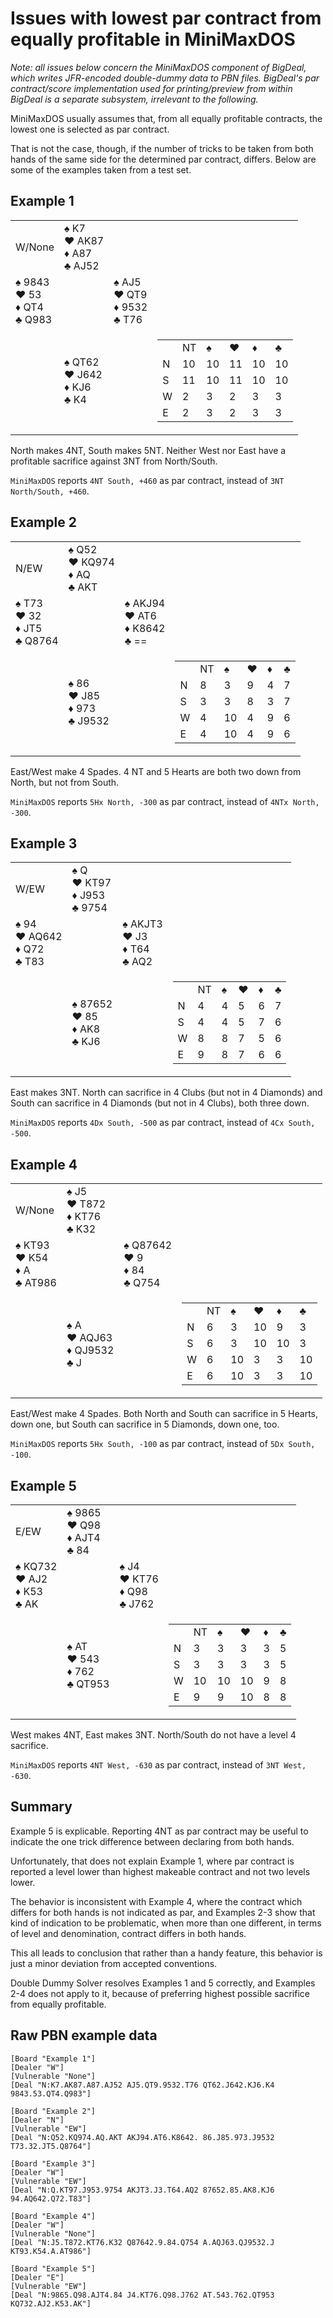 Issues with lowest par contract from equally profitable in MiniMaxDOS
=====================================================================

*Note: all issues below concern the MiniMaxDOS component of BigDeal, which writes JFR-encoded double-dummy data to PBN files. BigDeal's par contract/score implementation used for printing/preview from within BigDeal is a separate subsystem, irrelevant to the following.*

MiniMaxDOS usually assumes that, from all equally profitable contracts, the lowest one is selected as par contract.

That is not the case, though, if the number of tricks to be taken from both hands of the same side for the determined par contract, differs. Below are some of the examples taken from a test set.

Example 1
---------

<table>
  <tr>
    <td>W/None</td>
    <td>
      ♠ K7<br />
      ♥ AK87<br />
      ♦ A87<br />
      ♣ AJ52
    </td>
    <td></td>
    <td></td>
  </tr>
  <tr>
    <td>
      ♠ 9843<br />
      ♥ 53<br />
      ♦ QT4<br />
      ♣ Q983
    </td>
    <td></td>
    <td>
      ♠ AJ5<br />
      ♥ QT9<br />
      ♦ 9532<br />
      ♣ T76
    </td>
    <td></td>
  </tr>
  <tr>
    <td></td>
    <td>
      ♠ QT62<br />
      ♥ J642<br />
      ♦ KJ6<br />
      ♣ K4
    </td>
    <td></td>
    <td>
      <table>
        <tr>
          <td></td><td>NT</td><td>♠</td><td>♥</td><td>♦</td><td>♣</td>
        </tr>
        <tr>
          <td>N</td><td>10</td><td>10</td><td>11</td><td>10</td><td>10</td>
        </tr>
        <tr>
          <td>S</td><td>11</td><td>10</td><td>11</td><td>10</td><td>10</td>
        </tr>
        <tr>
          <td>W</td><td>2</td><td>3</td><td>2</td><td>3</td><td>3</td>
        </tr>
        <tr>
          <td>E</td><td>2</td><td>3</td><td>2</td><td>3</td><td>3</td>
        </tr>
      </table>
    </td>
  </tr>
</table>

North makes 4NT, South makes 5NT. Neither West nor East have a profitable sacrifice against 3NT from North/South.

`MiniMaxDOS` reports `4NT South, +460` as par contract, instead of `3NT North/South, +460`.

Example 2
---------

<table>
  <tr>
    <td>N/EW</td>
    <td>
      ♠ Q52<br />
      ♥ KQ974<br />
      ♦ AQ<br />
      ♣ AKT
    </td>
    <td></td>
    <td></td>
  </tr>
  <tr>
    <td>
      ♠ T73<br />
      ♥ 32<br />
      ♦ JT5<br />
      ♣ Q8764
    </td>
    <td></td>
    <td>
      ♠ AKJ94<br />
      ♥ AT6<br />
      ♦ K8642<br />
      ♣ ==
    </td>
    <td></td>
  </tr>
  <tr>
    <td></td>
    <td>
      ♠ 86<br />
      ♥ J85<br />
      ♦ 973<br />
      ♣ J9532
    </td>
    <td></td>
    <td>
      <table>
        <tr>
          <td></td><td>NT</td><td>♠</td><td>♥</td><td>♦</td><td>♣</td>
        </tr>
        <tr>
          <td>N</td><td>8</td><td>3</td><td>9</td><td>4</td><td>7</td>
        </tr>
        <tr>
          <td>S</td><td>3</td><td>3</td><td>8</td><td>3</td><td>7</td>
        </tr>
        <tr>
          <td>W</td><td>4</td><td>10</td><td>4</td><td>9</td><td>6</td>
        </tr>
        <tr>
          <td>E</td><td>4</td><td>10</td><td>4</td><td>9</td><td>6</td>
        </tr>
      </table>
    </td>
  </tr>
</table>

East/West make 4 Spades. 4 NT and 5 Hearts are both two down from North, but not from South.

`MiniMaxDOS` reports `5Hx North, -300` as par contract, instead of `4NTx North, -300`.

Example 3
---------

<table>
  <tr>
    <td>W/EW</td>
    <td>
      ♠ Q<br />
      ♥ KT97<br />
      ♦ J953<br />
      ♣ 9754
    </td>
    <td></td>
    <td></td>
  </tr>
  <tr>
    <td>
      ♠ 94<br />
      ♥ AQ642<br />
      ♦ Q72<br />
      ♣ T83
    </td>
    <td></td>
    <td>
      ♠ AKJT3<br />
      ♥ J3<br />
      ♦ T64<br />
      ♣ AQ2
    </td>
    <td></td>
  </tr>
  <tr>
    <td></td>
    <td>
      ♠ 87652<br />
      ♥ 85<br />
      ♦ AK8<br />
      ♣ KJ6
    </td>
    <td></td>
    <td>
      <table>
        <tr>
          <td></td><td>NT</td><td>♠</td><td>♥</td><td>♦</td><td>♣</td>
        </tr>
        <tr>
          <td>N</td><td>4</td><td>4</td><td>5</td><td>6</td><td>7</td>
        </tr>
        <tr>
          <td>S</td><td>4</td><td>4</td><td>5</td><td>7</td><td>6</td>
        </tr>
        <tr>
          <td>W</td><td>8</td><td>8</td><td>7</td><td>5</td><td>6</td>
        </tr>
        <tr>
          <td>E</td><td>9</td><td>8</td><td>7</td><td>6</td><td>6</td>
        </tr>
      </table>
    </td>
  </tr>
</table>

East makes 3NT. North can sacrifice in 4 Clubs (but not in 4 Diamonds) and South can sacrifice in 4 Diamonds (but not in 4 Clubs), both three down.

`MiniMaxDOS` reports `4Dx South, -500` as par contract, instead of `4Cx South, -500`.

Example 4
---------

<table>
  <tr>
    <td>W/None</td>
    <td>
      ♠ J5<br />
      ♥ T872<br />
      ♦ KT76<br />
      ♣ K32
    </td>
    <td></td>
    <td></td>
  </tr>
  <tr>
    <td>
      ♠ KT93<br />
      ♥ K54<br />
      ♦ A<br />
      ♣ AT986
    </td>
    <td></td>
    <td>
      ♠ Q87642<br />
      ♥ 9<br />
      ♦ 84<br />
      ♣ Q754
    </td>
    <td></td>
  </tr>
  <tr>
    <td></td>
    <td>
      ♠ A<br />
      ♥ AQJ63<br />
      ♦ QJ9532<br />
      ♣ J
    </td>
    <td></td>
    <td>
      <table>
        <tr>
          <td></td><td>NT</td><td>♠</td><td>♥</td><td>♦</td><td>♣</td>
        </tr>
        <tr>
          <td>N</td><td>6</td><td>3</td><td>10</td><td>9</td><td>3</td>
        </tr>
        <tr>
          <td>S</td><td>6</td><td>3</td><td>10</td><td>10</td><td>3</td>
        </tr>
        <tr>
          <td>W</td><td>6</td><td>10</td><td>3</td><td>3</td><td>10</td>
        </tr>
        <tr>
          <td>E</td><td>6</td><td>10</td><td>3</td><td>3</td><td>10</td>
        </tr>
      </table>
    </td>
  </tr>
</table>

East/West make 4 Spades. Both North and South can sacrifice in 5 Hearts, down one, but South can sacrifice in 5 Diamonds, down one, too.

`MiniMaxDOS` reports `5Hx South, -100` as par contract, instead of `5Dx South, -100`.

Example 5
---------

<table>
  <tr>
    <td>E/EW</td>
    <td>
      ♠ 9865<br />
      ♥ Q98<br />
      ♦ AJT4<br />
      ♣ 84
    </td>
    <td></td>
    <td></td>
  </tr>
  <tr>
    <td>
      ♠ KQ732<br />
      ♥ AJ2<br />
      ♦ K53<br />
      ♣ AK
    </td>
    <td></td>
    <td>
      ♠ J4<br />
      ♥ KT76<br />
      ♦ Q98<br />
      ♣ J762
    </td>
    <td></td>
  </tr>
  <tr>
    <td></td>
    <td>
      ♠ AT<br />
      ♥ 543<br />
      ♦ 762<br />
      ♣ QT953
    </td>
    <td></td>
    <td>
      <table>
        <tr>
          <td></td><td>NT</td><td>♠</td><td>♥</td><td>♦</td><td>♣</td>
        </tr>
        <tr>
          <td>N</td><td>3</td><td>3</td><td>3</td><td>3</td><td>5</td>
        </tr>
        <tr>
          <td>S</td><td>3</td><td>3</td><td>3</td><td>3</td><td>5</td>
        </tr>
        <tr>
          <td>W</td><td>10</td><td>10</td><td>10</td><td>9</td><td>8</td>
        </tr>
        <tr>
          <td>E</td><td>9</td><td>9</td><td>10</td><td>8</td><td>8</td>
        </tr>
      </table>
    </td>
  </tr>
</table>

West makes 4NT, East makes 3NT. North/South do not have a level 4 sacrifice.

`MiniMaxDOS` reports `4NT West, -630` as par contract, instead of `3NT West, -630`.

Summary
-------

Example 5 is explicable. Reporting 4NT as par contract may be useful to indicate the one trick difference between declaring from both hands.

Unfortunately, that does not explain Example 1, where par contract is reported a level lower than highest makeable contract and not two levels lower.

The behavior is inconsistent with Example 4, where the contract which differs for both hands is not indicated as par, and Examples 2-3 show that kind of indication to be problematic, when more than one different, in terms of level and denomination, contract differs in both hands.

This all leads to conclusion that rather than a handy feature, this behavior is just a minor deviation from accepted conventions.

Double Dummy Solver resolves Examples 1 and 5 correctly, and Examples 2-4 does not apply to it, because of preferring highest possible sacrifice from equally profitable.

Raw PBN example data
--------------------

```
[Board "Example 1"]
[Dealer "W"]
[Vulnerable "None"]
[Deal "N:K7.AK87.A87.AJ52 AJ5.QT9.9532.T76 QT62.J642.KJ6.K4 9843.53.QT4.Q983"]

[Board "Example 2"]
[Dealer "N"]
[Vulnerable "EW"]
[Deal "N:Q52.KQ974.AQ.AKT AKJ94.AT6.K8642. 86.J85.973.J9532 T73.32.JT5.Q8764"]

[Board "Example 3"]
[Dealer "W"]
[Vulnerable "EW"]
[Deal "N:Q.KT97.J953.9754 AKJT3.J3.T64.AQ2 87652.85.AK8.KJ6 94.AQ642.Q72.T83"]

[Board "Example 4"]
[Dealer "W"]
[Vulnerable "None"]
[Deal "N:J5.T872.KT76.K32 Q87642.9.84.Q754 A.AQJ63.QJ9532.J KT93.K54.A.AT986"]

[Board "Example 5"]
[Dealer "E"]
[Vulnerable "EW"]
[Deal "N:9865.Q98.AJT4.84 J4.KT76.Q98.J762 AT.543.762.QT953 KQ732.AJ2.K53.AK"]
```

